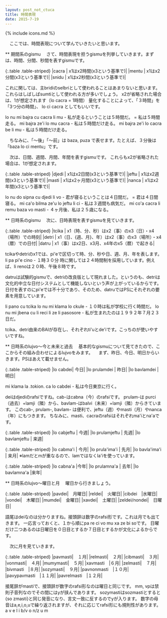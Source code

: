 ```yaml
---
layout: post_not_ctuca
title: 時間表現
date: 2015-7-19
---
```

{% include icons.md %}

　ここでは、時間表現について学んでいきたいと思います。

** 期間系のgismu
　さて、時間表現を担うgismuを列挙していきます。まずは、時間、分間、秒間を表すgismuです。

{:.table .table-striped}
|cacra | x1はx2時間(x3という基準で)|
|mentu | x1はx2分間(x3という基準で)|
|snidu | x1はx2秒間(x3という基準で)|

これに関しては、主bridiのselbriとして使われることはあまりないと思います。
これらはしばしばsumtiとして使われる方が多いでしょう。
x2が省略された場合は、1が想定されます（lo cacra = 1時間）
量化することによって、「３時間」を「3つ分の時間」、 lo ci cacra としてもいいです。

lo nu mi bajra cu cacra li mu - 私が走るということは５時間だ。 = 私は５時間走る。
mi bajra ze'i lo mu cacra - 私は５時間だけ走る。
mi bajra ze'i lo cacra be li mu - 私は５時間だけ走る。

　ちなみに、「～後」「～前」は baza, puza で表せます。たとえば、３分後は「baza lo ci mentu」です。

　次は、日間、週間、月間、年間を表すgismuです。
これらもx2が省略された場合は、1が想定されます。

{:.table .table-striped}
|djedi | x1はx2日間(x3という基準で)|
|jeftu |  x1はx2週間(x3という基準で)|
|masti | x1はx2ヶ月間(x3という基準で)|
|nanca | x1はx2年間(x3という基準で)|

lo nu do sipna cu djedi li vo - 君が寝るということは４日間だ。 = 君は４日間寝る。
mi ca'o bilma ze'u lo jeftu li ci - 私は３週間も病気だ。
mi co'a cacra li remu baza vo masti - ４ヶ月後、私は２５歳になる。

** 日時系のgismu
　次に、日時表現を表すgismuを見ていきます。

{:.table .table-striped}
|tcika | x1（時、分、秒）はx2（事）のx3（日）・x4（場所）での時刻|
|detri | x1（日、{週、月}、年）はx2（事）のx3（場所）・x4（暦）での日付|
|datru | x1（事）はx2日、x3月、x4年のx5（暦）で起きる|

tcikaやdetriのx1では、pi'eで区切って時、分、秒や日、週、月、年を表します。
li pa pi'e cino - １時３０分
時に関しては２４時間制を採用しています。例えば、li renoは２０時、午後８時です。

datruは試験的gismuで、detriの改良版として現れました。というのも、detriは文化的中立な日付システムとして機能しないという声が上がっているからです。日付を表すのにpi'eでは不十分であり、そのため、datruではPSにそれぞれの要素を用意しています。

li pano cu tcika lo nu mi klama lo ckule - １０時は私が学校に行く時間だ。
lo nu mi jbena cu li reci li ze li pasosore - 私が生まれたのは１９９２年７月２３日だ。

tcika、detri由来のBAIが存在し、それぞれti'uとde'iです。こっちのが使いやすいですね。

** 日時系のlujvo～今と未来と過去
　基本的なgismuについて見てきたので、ここからその組み合わせによるlujvoをみます。
　まず、昨日、今日、明日からいきます。PSはあえて載せません。

{:.table .table-striped}
|lo cabdei| 今日|
|lo prulamdei | 昨日|
|lo bavlamdei | 明日|

mi klama la .tokion. ca lo cabdei - 私は今日東京に行く。

deiはdjediのrafsiですね。cab-はcabna（今）のrafsiです。
prulam-は purci（過去）+lamji（隣）から、bavlam-はbalvi（未来）+lamji（隣）からきています。
このcab-, prulam-, bavlam- は便利で、jeftu（週）やmasti（月）やnanca（年）にもつきます。
ちなみに、masti、cacraのrafsiはそれぞれma'iとna'aです。

{:.table .table-striped}
|lo cabjeftu | 今週|
|lo prulamjeftu | 先週|
|lo bavlamjeftu | 来週|

{:.table .table-striped}
|lo cabma'i | 今月|
|lo prula'ima'i | 先月|
|lo bavla'ima'i | 来月|
※lamだとmが重なるので、lamではなくla'iを使っています。

{:.table .table-striped}
|lo cabna'a |今年|
|lo prulamna'a | 去年|
|lo bavlamna'a |来年|

** 日時系のlujvo～曜日と月
　曜日から行きましょう。

{:.table .table-striped}
|pavdei|　月曜日|
|reldei|　火曜日|
|cibdei　|水曜日|
|vondei|　木曜日|
|mumdei|　金曜日|
|xavdei|　土曜日|
|zeldei/nondei|　日曜日|

語尾はdeiなのは分かりますね。接頭辞は数字のrafsi形です。これは月でも出てきます。
一応言っておくと、１から順にpa re ci vo mu xa ze bi soです。
日曜だけ二つあるのは日曜日を０日目とするか７日目とするかが文化によるからです。

　次に月を見ていきます。

{:.table .table-striped}
|pavmasti|　１月|
|relmasti|　２月|
|cibmasti|　３月|
|vonmasti|　４月|
|mumymasti|　５月|
|xavmasti　|６月|
|zelmasti|　７月|
|bivmasti　|８月|
|sozymasti|　９月|
|pavnonmasti　|１０月|
|pavypavmasti　|１１月|
|pavrelmasti　|１２月|

接尾辞がmastiで、接頭辞が数字のrafsi形なのは曜日と同じです。
mm, vpは禁則子音列なのでその間にはyが挟んであります。
sozymastiはsozmastiとすると{so zmasti}と同じ発音になり、言文一致に反するのでyが入ります。
数字の母音はa,e,i,o,uで繰り返されますが、それに応じてrafsi形にも規則性があります。
a v
e l
i b/v
o n/z
u m
